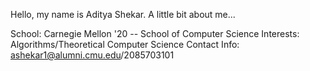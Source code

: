 Hello, my name is Aditya Shekar. A little bit about me...

School: Carnegie Mellon '20 -- School of Computer Science
Interests: Algorithms/Theoretical Computer Science
Contact Info: ashekar1@alumni.cmu.edu/2085703101

